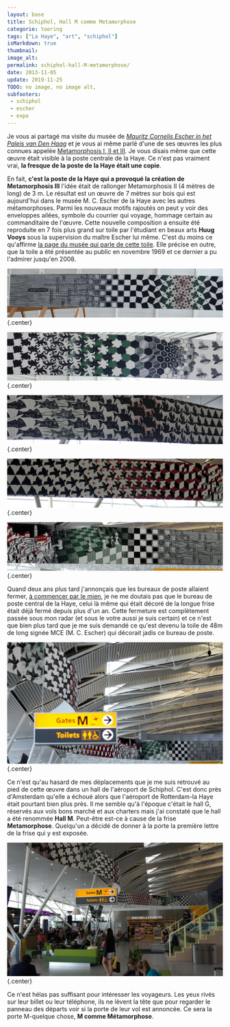 ```yaml
---
layout: base
title: Schiphol, Hall M comme Metamorphose
categorie: toering
tags: ["La Haye", "art", "schiphol"]
isMarkdown: true
thumbnail: 
image_alt: 
permalink: schiphol-hall-M-metamorphose/
date: 2013-11-05
update: 2019-11-25
TODO: no image, no image alt, 
subfooters:
 - schiphol
 - escher
 - expo
---
```


Je vous ai partagé ma visite du musée de *[Mauritz Cornelis Escher in het Paleis van Den Haag](/mauritz-cornelis-escher-in-het-paleis-van-den-haag)* et je vous ai même parlé d'une de ses œuvres les plus connues appelée [Metamorphosis I, II et III](https://www.escherinhetpaleis.nl/story-of-escher/metamorphosis-i-ii-iii/). Je vous disais même que cette œuvre était visible à la poste centrale de la Haye. Ce n'est pas vraiment vrai, **la fresque de la poste de la Haye était une copie**.

<!--excerpt-->

En fait, **c'est la poste de la Haye qui a provoqué la création de Metamorphosis III** l'idée était de rallonger Metamorphosis II (4 mètres de long) de 3 m. Le résultat est un œuvre de 7 mètres sur bois qui est aujourd'hui dans le musée M. C. Escher de la Haye avec les autres métamorphoses. Parmi les nouveaux motifs rajoutés on peut y voir des enveloppes ailées, symbole du courrier qui voyage, hommage certain au commanditaire de l'œuvre. Cette nouvelle composition a ensuite été reproduite en 7 fois plus grand sur toile par l'étudiant en beaux arts **Huug Vooys** sous la supervision du maître Escher lui même. C'est du moins ce qu'affirme [la page du musée qui parle de cette toile](https://www.escherinhetpaleis.nl/escher-today/metamorphosis-iii-revealed-hague-1969/). Elle précise en outre, que la toile a été présentée au public en novembre 1969 et ce dernier a pu l'admirer jusqu'en 2008.

![Métamorphose 1ère partie](Metamorphose-III-1er.jpg){.center}

![Métamorphose 2ème partie](Metamorphose-III-2eme.jpg){.center}

![Métamorphose 3ème partie](Metamorphose-III-3eme.jpg){.center}

![Métamorphose 4ème partie](Metamorphose-III-4eme.jpg){.center}

![Métamorphose 5ème partie](Metamorphose-III-5eme.jpg){.center}

Quand deux ans plus tard j'annonçais que les bureaux de poste allaient fermer, [à commencer par le mien](/la-fin-des-bureaux-de-poste), je ne me doutais pas que le bureau de poste central de la Haye, celui là même qui était décoré de la longue frise était déjà fermé depuis plus d'un an. Cette fermeture est complètement passée sous mon radar (et sous le votre aussi je suis certain) et ce n'est que bien plus tard que je me suis demandé ce qu'est devenu la toile de 48m de long signée MCE (M. C. Escher) qui décorait jadis ce bureau de poste.

![Metamorphosis III à Schiphol](frise-Metamorphosis-III-Schiphol.jpg){.center}

Ce n'est qu'au hasard de mes déplacements que je me suis retrouvé au pied de cette œuvre dans un hall de l'aéroport de Schiphol. C'est donc près d'Amsterdam qu'elle a échoué alors que l'aéroport de Rotterdam-la Haye était pourtant bien plus près. Il me semble qu'à l'époque c'était le hall G, réservés aux vols bons marché et aux charters mais j'ai constaté que le hall a été renommée **Hall M**. Peut-être est-ce à cause de la frise **Metamorphose**. Quelqu'un a décidé de donner à la porte la première lettre de la frise qui y est exposée. 

![Schiphol Gates M comme Metamorphosis III](Schipho-Gates-M-Metamorphosis-III.jpg){.center}

Ce n'est hélas pas suffisant pour intéresser les voyageurs. Les yeux rivés sur leur billet ou leur téléphone, ils ne lèvent la tête que pour regarder le panneau des départs voir si la porte de leur vol est annoncée. Ce sera la porte M-quelque chose, **M comme Métamorphose**.


<!-- post notes:
https://mcescher.com/wp-content/uploads/2019/09/LW446geel2.jpg 
https://en.wikipedia.org/wiki/Metamorphosis_III 
https://vimeo.com/59554543
--->
